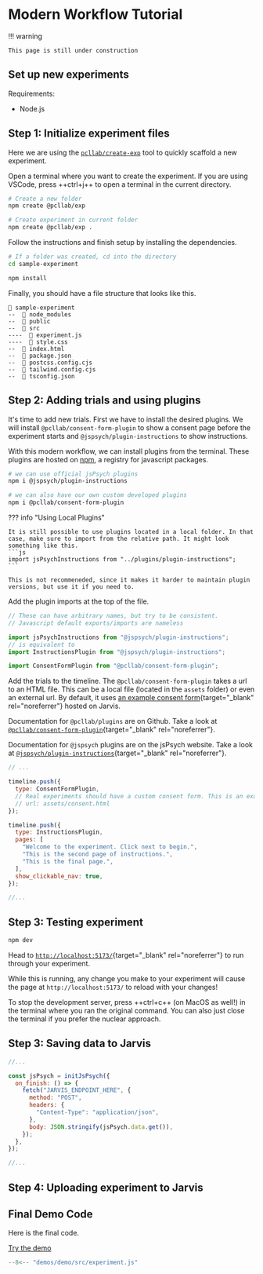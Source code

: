 # Modern Workflow Tutorial

!!! warning

    This page is still under construction

## Set up new experiments

Requirements:

- Node.js

## Step 1: Initialize experiment files

Here we are using the [`pcllab/create-exp`](https://github.com/PCLLAB/create-exp) tool to quickly scaffold a new experiment.

Open a terminal where you want to create the experiment. If you are using VSCode, press ++ctrl+j++ to open a terminal in the current directory.

```bash title="Terminal"
# Create a new folder
npm create @pcllab/exp

# Create experiment in current folder
npm create @pcllab/exp .
```

Follow the instructions and finish setup by installing the dependencies.

```bash title="Terminal > /sample-experiment"
# If a folder was created, cd into the directory
cd sample-experiment

npm install
```

Finally, you should have a file structure that looks like this.

```
📂 sample-experiment
--  📂 node_modules
--  📂 public
--  📂 src
----  📄 experiment.js
----  📄 style.css
--  📄 index.html
--  📄 package.json
--  📄 postcss.config.cjs
--  📄 tailwind.config.cjs
--  📄 tsconfig.json
```

## Step 2: Adding trials and using plugins

It's time to add new trials. First we have to install the desired plugins. We will install `@pcllab/consent-form-plugin` to show a consent page before the experiment starts and `@jspsych/plugin-instructions` to show instructions.

With this modern workflow, we can install plugins from the terminal. These plugins are hosted on [npm](https://npmjs.com), a registry for javascript packages.

```bash title="> /sample-experiment"
# we can use official jsPsych plugins
npm i @jspsych/plugin-instructions

# we can also have our own custom developed plugins
npm i @pcllab/consent-form-plugin
```

??? info "Using Local Plugins"

    It is still possible to use plugins located in a local folder. In that case, make sure to import from the relative path. It might look something like this.
    ```js
    import jsPsychInstructions from "../plugins/plugin-instructions";
    ```

    This is not recommeneded, since it makes it harder to maintain plugin versions, but use it if you need to.

Add the plugin imports at the top of the file.

```js title="experiment.js"
// These can have arbitrary names, but try to be consistent.
// Javascript default exports/imports are nameless

import jsPsychInstructions from "@jspsych/plugin-instructions";
// is equivalent to
import InstructionsPlugin from "@jspsych/plugin-instructions";

import ConsentFormPlugin from "@pcllab/consent-form-plugin";
```

Add the trials to the timeline. The `@pcllab/consent-form-plugin` takes a url to an HTML file. This can be a local file (located in the `assets` folder) or even an external url. By default, it uses [an example consent form](https://jarvis.psych.purdue.edu/weblab/consent.html){target="\_blank" rel="noreferrer"} hosted on Jarvis.

Documentation for `@pcllab/plugins` are on Github. Take a look at [`@pcllab/consent-form-plugin`](https://github.com/PCLLAB/plugins/tree/main/packages/consent-form-plugin){target="\_blank" rel="noreferrer"}.

Documentation for `@jspsych` plugins are on the jsPsych website. Take a look at [`@jspsych/plugin-instructions`](https://www.jspsych.org/7.3/plugins/instructions/){target="\_blank" rel="noreferrer"}.

```js title="experiment.js"
// ...

timeline.push({
  type: ConsentFormPlugin,
  // Real experiments should have a custom consent form. This is an example.
  // url: assets/consent.html
});

timeline.push({
  type: InstructionsPlugin,
  pages: [
    "Welcome to the experiment. Click next to begin.",
    "This is the second page of instructions.",
    "This is the final page.",
  ],
  show_clickable_nav: true,
});

//...
```

## Step 3: Testing experiment

```bash title="> /sample-experiment"
npm dev
```

Head to [`http://localhost:5173/`](`http://localhost:5173/`){target="\_blank" rel="noreferrer"} to run through your experiment.

While this is running, any change you make to your experiment will cause the page at `http://localhost:5173/` to reload with your changes!

To stop the development server, press ++ctrl+c++ (on MacOS as well!) in the terminal where you ran the original command. You can also just close the terminal if you prefer the nuclear approach.

## Step 3: Saving data to Jarvis

```js
//...

const jsPsych = initJsPsych({
  on_finish: () => {
    fetch("JARVIS_ENDPOINT_HERE", {
      method: "POST",
      headers: {
        "Content-Type": "application/json",
      },
      body: JSON.stringify(jsPsych.data.get()),
    });
  },
});

//...
```

## Step 4: Uploading experiment to Jarvis

## Final Demo Code

Here is the final code.

[Try the demo]()

```js title="experiment.js"
--8<-- "demos/demo/src/experiment.js"
```
